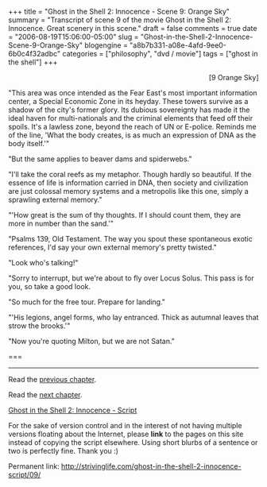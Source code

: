 +++
title = "Ghost in the Shell 2: Innocence - Scene 9: Orange Sky"
summary = "Transcript of scene 9 of the movie Ghost in the Shell 2: Innocence.  Great scenery in this scene."
draft = false
comments = true
date = "2006-08-19T15:06:00-05:00"
slug = "Ghost-in-the-Shell-2-Innocence-Scene-9-Orange-Sky"
blogengine = "a8b7b331-a08e-4afd-9ee0-6b0c4f32adbc"
categories = ["philosophy", "dvd / movie"]
tags = ["ghost in the shell"]
+++

<p style="text-align: right">
[9 Orange Sky]
</p>
<p>
&quot;This area was once intended as the Fear East&#39;s most important information center, a Special Economic Zone in its heyday. These towers survive as a shadow of the city&#39;s former glory. Its dubious sovereignty has made it the ideal haven for multi-nationals and the criminal elements that feed off their spoils. It&#39;s a lawless zone, beyond the reach of UN or E-police. Reminds me of the line, &#39;What the body creates, is as much an expression of DNA as the body itself.&#39;&quot;
</p>
<!--more-->
<p>
&quot;But the same applies to beaver dams and spiderwebs.&quot;
</p>
<p>
&quot;I&#39;ll take the coral reefs as my metaphor. Though hardly so beautiful. If the essence of life is information carried in DNA, then society and civilization are just colossal memory systems and a metropolis like this one, simply a sprawling external memory.&quot;<!--adsense-->
</p>
<p>
&quot;&#39;How great is the sum of thy thoughts. If I should count them, they are more in number than the sand.&#39;&quot;
</p>
<p>
&quot;Psalms 139, Old Testament. The way you spout these spontaneous exotic references, I&#39;d say your own external memory&#39;s pretty twisted.&quot;
</p>
<p>
&quot;Look who&#39;s talking!&quot;
</p>
<p>
&quot;Sorry to interrupt, but we&#39;re about to fly over Locus Solus. This pass is for you, so take a good look.
</p>
<p>
&quot;So much for the free tour. Prepare for landing.&quot;
</p>
<p>
&quot;&#39;His legions, angel forms, who lay entranced. Thick as autumnal leaves that strow the brooks.&#39;&quot;
</p>
<p>
&quot;Now you&#39;re quoting Milton, but we are not Satan.&quot;
</p>
<p>
===
</p>
<hr />
<p>
Read the <a href="/ghost-in-the-shell-2-innocence-script/08/">previous chapter</a>.
</p>
<p>
Read the <a href="/ghost-in-the-shell-2-innocence-script/10/">next chapter</a>.
</p>
<p>
<a href="/ghost-in-the-shell-2-innocence-script/">Ghost in the Shell 2: Innocence - Script</a>
</p>
<div class="tip">
<p>
For the sake of version control and in the interest of not having multiple versions floating about the Internet, please <strong>link</strong> to the pages on this site instead of copying the script elsewhere. Using short blurbs of a sentence or two is perfectly fine.  Thank you :)
</p>
<p>
Permanent link: <a href="/ghost-in-the-shell-2-innocence-script/09/">http://strivinglife.com/ghost-in-the-shell-2-innocence-script/09/</a>
</p>
</div>


